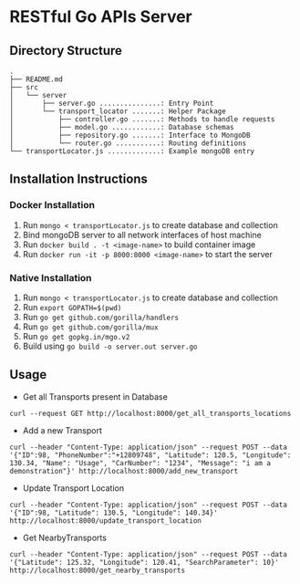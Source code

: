 # RESTful Go APIs Server

## Directory Structure
```
.
├── README.md
├── src
│   └── server
│       ├── server.go ...............: Entry Point
│       └── transport_locator .......: Helper Package
│           ├── controller.go .......: Methods to handle requests
│           ├── model.go ............: Database schemas
│           ├── repository.go .......: Interface to MongoDB
│           └── router.go ...........: Routing definitions
└── transportLocator.js .............: Example mongoDB entry
```

## Installation Instructions

### Docker Installation
1. Run `mongo < transportLocator.js` to create database and collection
2. Bind mongoDB server to all network interfaces of host machine
3. Run `docker build . -t <image-name>` to build container image
4. Run `docker run -it -p 8000:8000 <image-name>` to start the server

### Native Installation
1. Run `mongo < transportLocator.js` to create database and collection
2. Run `export GOPATH=$(pwd)`
3. Run `go get github.com/gorilla/handlers`
4. Run `go get github.com/gorilla/mux`
5. Run `go get gopkg.in/mgo.v2`
6. Build using `go build -o server.out server.go`

## Usage
* Get all Transports present in Database
```
curl --request GET http://localhost:8000/get_all_transports_locations
```
* Add a new Transport
```
curl --header "Content-Type: application/json" --request POST --data '{"ID":98, "PhoneNumber":"+12809748", "Latitude": 120.5, "Longitude": 130.34, "Name": "Usage", "CarNumber": "1234", "Message": "i am a demonstration"}' http://localhost:8000/add_new_transport
```
* Update Transport Location
```
curl --header "Content-Type: application/json" --request POST --data '{"ID":98, "Latitude": 130.5, "Longitude": 140.34}' http://localhost:8000/update_transport_location
```

* Get NearbyTransports
```
curl --header "Content-Type: application/json" --request POST --data '{"Latitude": 125.32, "Longitude": 120.41, "SearchParameter": 10}' http://localhost:8000/get_nearby_transports
```
